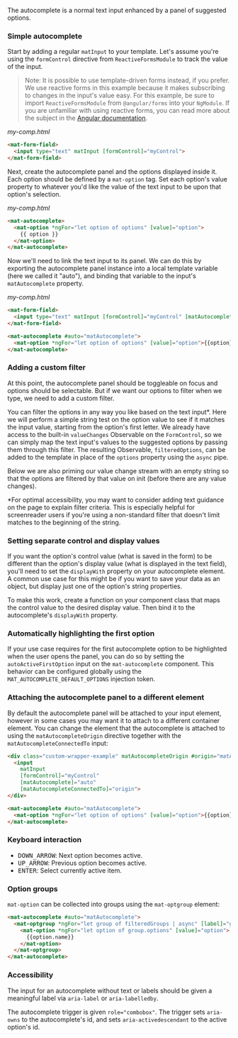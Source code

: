 The autocomplete is a normal text input enhanced by a panel of suggested options.

### Simple autocomplete

Start by adding a regular `matInput` to your template. Let's assume you're using the `formControl`
directive from `ReactiveFormsModule` to track the value of the input.

> Note: It is possible to use template-driven forms instead, if you prefer. We use reactive forms
in this example because it makes subscribing to changes in the input's value easy. For this
example, be sure to import `ReactiveFormsModule` from `@angular/forms` into your `NgModule`.
If you are unfamiliar with using reactive forms, you can read more about the subject in the
[Angular documentation](https://angular.io/guide/reactive-forms).

*my-comp.html*
```html
<mat-form-field>
  <input type="text" matInput [formControl]="myControl">
</mat-form-field>
```

Next, create the autocomplete panel and the options displayed inside it. Each option should be
defined by a `mat-option` tag. Set each option's value property to whatever you'd like the value
of the text input to be upon that option's selection.

*my-comp.html*
```html
<mat-autocomplete>
  <mat-option *ngFor="let option of options" [value]="option">
    {{ option }}
  </mat-option>
</mat-autocomplete>
```

Now we'll need to link the text input to its panel. We can do this by exporting the autocomplete
panel instance into a local template variable (here we called it "auto"), and binding that variable
to the input's `matAutocomplete` property.

*my-comp.html*
```html
<mat-form-field>
  <input type="text" matInput [formControl]="myControl" [matAutocomplete]="auto">
</mat-form-field>

<mat-autocomplete #auto="matAutocomplete">
  <mat-option *ngFor="let option of options" [value]="option">{{option}}</mat-option>
</mat-autocomplete>
```

<!-- example(autocomplete-simple) -->

### Adding a custom filter

At this point, the autocomplete panel should be toggleable on focus and options should be
selectable. But if we want our options to filter when we type, we need to add a custom filter.

You can filter the options in any way you like based on the text input\*. Here we will perform a
simple string test on the option value to see if it matches the input value, starting from the
option's first letter. We already have access to the built-in `valueChanges` Observable on the
`FormControl`, so we can simply map the text input's values to the suggested options by passing
them through this filter. The resulting Observable, `filteredOptions`, can be added to the
template in place of the `options` property using the `async` pipe.

Below we are also priming our value change stream with an empty string so that the options are
filtered by that value on init (before there are any value changes).

\*For optimal accessibility, you may want to consider adding text guidance on the page to explain
filter criteria. This is especially helpful for screenreader users if you're using a non-standard
filter that doesn't limit matches to the beginning of the string.

<!-- example(autocomplete-filter) -->

### Setting separate control and display values

If you want the option's control value (what is saved in the form) to be different than the option's
display value (what is displayed in the text field), you'll need to set the `displayWith`
property on your autocomplete element. A common use case for this might be if you want to save your
data as an object, but display just one of the option's string properties.

To make this work, create a function on your component class that maps the control value to the
desired display value. Then bind it to the autocomplete's `displayWith` property.

<!-- example(autocomplete-display) -->

### Automatically highlighting the first option

If your use case requires for the first autocomplete option to be highlighted when the user opens
the panel, you can do so by setting the `autoActiveFirstOption` input on the `mat-autocomplete`
component. This behavior can be configured globally using the `MAT_AUTOCOMPLETE_DEFAULT_OPTIONS`
injection token.

<!-- example(autocomplete-auto-active-first-option) -->

### Attaching the autocomplete panel to a different element

By default the autocomplete panel will be attached to your input element, however in some cases you
may want it to attach to a different container element. You can change the element that the
autocomplete is attached to using the `matAutocompleteOrigin` directive together with the
`matAutocompleteConnectedTo` input:

```html
<div class="custom-wrapper-example" matAutocompleteOrigin #origin="matAutocompleteOrigin">
  <input
    matInput
    [formControl]="myControl"
    [matAutocomplete]="auto"
    [matAutocompleteConnectedTo]="origin">
</div>

<mat-autocomplete #auto="matAutocomplete">
  <mat-option *ngFor="let option of options" [value]="option">{{option}}</mat-option>
</mat-autocomplete>
```

### Keyboard interaction
- <kbd>DOWN_ARROW</kbd>: Next option becomes active.
- <kbd>UP_ARROW</kbd>: Previous option becomes active.
- <kbd>ENTER</kbd>: Select currently active item.

### Option groups
`mat-option` can be collected into groups using the `mat-optgroup` element:
<!-- example(autocomplete-optgroup) -->


```html
<mat-autocomplete #auto="matAutocomplete">
  <mat-optgroup *ngFor="let group of filteredGroups | async" [label]="group.name">
    <mat-option *ngFor="let option of group.options" [value]="option">
      {{option.name}}
    </mat-option>
  </mat-optgroup>
</mat-autocomplete>
```

### Accessibility
The input for an autocomplete without text or labels should be given a meaningful label via
`aria-label` or `aria-labelledby`.

The autocomplete trigger is given `role="combobox"`. The trigger sets `aria-owns` to the
autocomplete's id, and sets `aria-activedescendant` to the active option's id.
